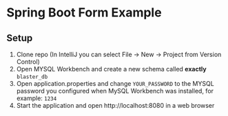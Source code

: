 # Spring Boot Form Example

## Setup

1. Clone repo (In IntelliJ you can select File -> New -> Project from Version Control)
2. Open MYSQL Workbench and create a new schema called __exactly__ `blaster_db`
3. Open application.properties and change `YOUR_PASSWORD` to the MYSQL password you configured when MySQL Workbench was
installed, for example: `1234`
4. Start the application and open http://localhost:8080 in a web browser
